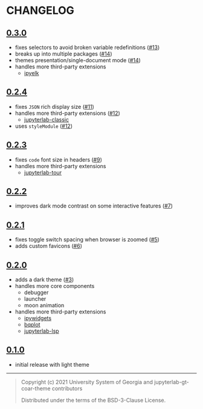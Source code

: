 # CHANGELOG

## [0.3.0]

- fixes selectors to avoid broken variable redefinitions ([#13])
- breaks up into multiple packages ([#14])
- themes presentation/single-document mode ([#14])
- handles more third-party extensions
  - [ipyelk]

[0.3.0]: https://pypi.org/project/jupyterlab-gt-coar-theme/0.3.0
[#13]: https://github.com/gt-coar/jupyterlab-gt-coar-theme/issues/13
[#14]: https://github.com/gt-coar/jupyterlab-gt-coar-theme/pull/14
[ipyelk]: https://github.com/jupyrdf/ipyelk

## [0.2.4]

- fixes `JSON` rich display size ([#11])
- handles more third-party extensions ([#12])
  - [jupyterlab-classic]
- uses `styleModule` ([#12])

[0.2.4]: https://pypi.org/project/jupyterlab-gt-coar-theme/0.2.4
[#11]: https://github.com/gt-coar/jupyterlab-gt-coar-theme/issues/11
[#12]: https://github.com/gt-coar/jupyterlab-gt-coar-theme/issues/12
[jupyterlab-classic]: https://github.com/jtpio/jupyterlab-classic

## [0.2.3]

- fixes `code` font size in headers ([#9])
- handles more third-party extensions
  - [jupyterlab-tour]

[0.2.3]: https://pypi.org/project/jupyterlab-gt-coar-theme/0.2.3
[#9]: https://github.com/gt-coar/jupyterlab-gt-coar-theme/issues/9
[jupyterlab-tour]: https://github.com/jupyterlab-contrib/jupyterlab-tour

## [0.2.2]

- improves dark mode contrast on some interactive features ([#7])

[0.2.2]: https://pypi.org/project/jupyterlab-gt-coar-theme/0.2.2
[#7]: https://github.com/gt-coar/jupyterlab-gt-coar-theme/issues/7

## [0.2.1]

- fixes toggle switch spacing when browser is zoomed ([#5])
- adds custom favicons ([#6])

[0.2.1]: https://pypi.org/project/jupyterlab-gt-coar-theme/0.2.1
[#5]: https://github.com/gt-coar/jupyterlab-gt-coar-theme/issues/3
[#6]: https://github.com/gt-coar/jupyterlab-gt-coar-theme/pull/6

## [0.2.0]

- adds a dark theme ([#3])
- handles more core components
  - debugger
  - launcher
  - moon animation
- handles more third-party extensions
  - [ipywidgets]
  - [bqplot]
  - [jupyterlab-lsp]

[0.2.0]: https://pypi.org/project/jupyterlab-gt-coar-theme/0.2.0
[#3]: https://github.com/gt-coar/jupyterlab-gt-coar-theme/issues/3
[ipywidgets]: https://github.com/jupyter-widgets/ipywidgets
[bqplot]: https://github.com/bqplot/bqplot
[jupyterlab-lsp]: https://github.com/krassowski/jupyterlab-lsp

## [0.1.0]

- initial release with light theme

[0.1.0]: https://pypi.org/project/jupyterlab-gt-coar-theme/0.1.0

---

> Copyright (c) 2021 University System of Georgia and jupyterlab-gt-coar-theme
> contributors
>
> Distributed under the terms of the BSD-3-Clause License.
